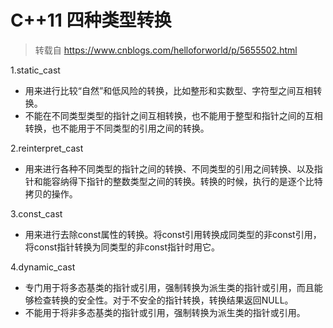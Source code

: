 # C++11 四种类型转换

> 转载自 https://www.cnblogs.com/helloforworld/p/5655502.html

1.static_cast

- 用来进行比较“自然”和低风险的转换，比如整形和实数型、字符型之间互相转换。
- 不能在不同类型类型的指针之间互相转换，也不能用于整型和指针之间的互相转换，也不能用于不同类型的引用之间的转换。

2.reinterpret_cast

- 用来进行各种不同类型的指针之间的转换、不同类型的引用之间转换、以及指针和能容纳得下指针的整数类型之间的转换。转换的时候，执行的是逐个比特拷贝的操作。

3.const_cast

- 用来进行去除const属性的转换。将const引用转换成同类型的非const引用，将const指针转换为同类型的非const指针时用它。

4.dynamic_cast

- 专门用于将多态基类的指针或引用，强制转换为派生类的指针或引用，而且能够检查转换的安全性。对于不安全的指针转换，转换结果返回NULL。
- 不能用于将非多态基类的指针或引用，强制转换为派生类的指针或引用。

